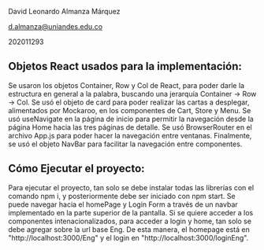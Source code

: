 David Leonardo Almanza Márquez

d.almanza@uniandes.edu.co

202011293

## Objetos React usados para la implementación:
Se usaron los objetos Container, Row y Col de React, para poder darle la estructura en general a la palabra, buscando una jerarquía Container -> Row -> Col. Se usó el objeto de card para poder realizar las cartas a desplegar, alimentados por Mockaroo, en los componentes de Cart, Store y Menu. Se usó useNavigate en la página de inicio para permitir la navegación desde la página Home hacia las tres páginas de detalle. Se usó BrowserRouter en el archivo App.js para poder hacer la navegación entre ventanas. Finalmente, se usó el objeto NavBar para facilitar la navegación entre componentes.

## Cómo Ejecutar el proyecto:
Para ejecutar el proyecto, tan solo se debe instalar todas las librerías con el comando npm i, y posteriormente debe ser iniciado con npm start. Se puede navegar hacia el homePage y Login Form a través de un navbar implementado en la parte superior de la pantalla. Si se quiere acceder a los componentes intenacionalizados, para acceder a login y home, tan solo se debe agregar sobre la url base Eng. De esta manera, el homepage está en "http://localhost:3000/Eng" y el login en "http://localhost:3000/loginEng".
